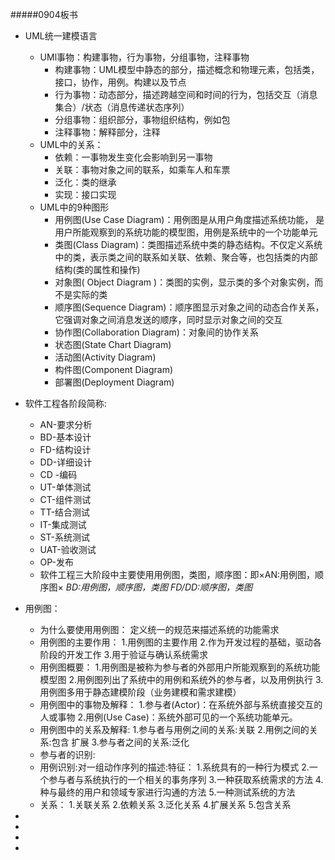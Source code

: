 #####0904板书
 * UML统一建模语言
   * UMl事物：构建事物，行为事物，分组事物，注释事物
     * 构建事物：UML模型中静态的部分，描述概念和物理元素，包括类，接口，协作，用例。构建以及节点
     * 行为事物：动态部分，描述跨越空间和时间的行为，包括交互（消息集合）/状态（消息传递状态序列）
     * 分组事物：组织部分，事物组织结构，例如包
     * 注释事物：解释部分，注释
   * UML中的关系：
     * 依赖：一事物发生变化会影响到另一事物
     * 关联：事物对象之间的联系，如乘车人和车票
     * 泛化：类的继承
     * 实现：接口实现
   * UML中的9种图形
     * 用例图(Use Case Diagram)：用例图是从用户角度描述系统功能， 是用户所能观察到的系统功能的模型图，用例是系统中的一个功能单元
     * 类图(Class Diagram)：类图描述系统中类的静态结构。不仅定义系统中的类，表示类之间的联系如关联、依赖、聚合等，也包括类的内部结构(类的属性和操作)
     * 对象图( Object Diagram )：类图的实例，显示类的多个对象实例，而不是实际的类
     * 顺序图(Sequence Diagram)：顺序图显示对象之间的动态合作关系，它强调对象之间消息发送的顺序，同时显示对象之间的交互
     * 协作图(Collaboration Diagram)：对象间的协作关系
     * 状态图(State Chart Diagram)
     * 活动图(Activity Diagram)
     * 构件图(Component Diagram)
     * 部署图(Deployment Diagram)
     
 * 软件工程各阶段简称:
     * AN-要求分析
     * BD-基本设计
     * FD-结构设计
     * DD-详细设计
     * CD -编码
     * UT-单体测试
     * CT-组件测试
     * TT-结合测试
     * IT-集成测试
     * ST-系统测试
     * UAT-验收测试
     * OP-发布
     * 软件工程三大阶段中主要使用用例图，类图，顺序图：即×AN:用例图，顺序图× *BD:用例图，顺序图，类图* *FD/DD:顺序图，类图*
 * 用例图：
     * 为什么要使用用例图： 定义统一的规范来描述系统的功能需求
     * 用例图的主要作用：
        1.用例图的主要作用
        2.作为开发过程的基础，驱动各阶段的开发工作
        3.用于验证与确认系统需求
     * 用例图概要：
        1.用例图是被称为参与者的外部用户所能观察到的系统功能模型图
        2.用例图列出了系统中的用例和系统外的参与者，以及用例执行
        3.用例图多用于静态建模阶段（业务建模和需求建模）
     * 用例图中的事物及解释：
        1.参与者(Actor)：在系统外部与系统直接交互的人或事物
        2.用例(Use Case)：系统外部可见的一个系统功能单元。
     * 用例图中的关系及解释:
        1.参与者与用例之间的关系:关联
        2.用例之间的关系:包含 扩展
        3.参与者之间的关系:泛化
     * 参与者的识别:
     * 用例识别:对一组动作序列的描述:特征：
        1.系统具有的一种行为模式 
        2.一个参与者与系统执行的一个相关的事务序列
        3.一种获取系统需求的方法 
        4.种与最终的用户和领域专家进行沟通的方法 
        5.一种测试系统的方法
     * 关系：
        1.关联关系
     	2.依赖关系
     	3.泛化关系
     	4.扩展关系
     	5.包含关系
 *
 *
 *
 *
     

     